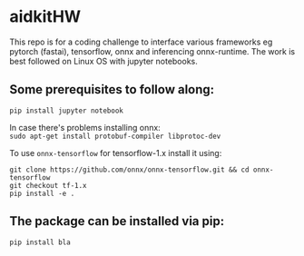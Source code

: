 # aidkitHW

This repo is for a coding challenge to interface various frameworks eg pytorch (fastai), tensorflow, onnx and inferencing onnx-runtime. The work is best followed on Linux OS with jupyter notebooks.

## Some prerequisites to follow along:

`pip install jupyter notebook`  

In case there's problems installing onnx:  
`sudo apt-get install protobuf-compiler libprotoc-dev`

To use `onnx-tensorflow` for tensorflow-1.x install it using:
```
git clone https://github.com/onnx/onnx-tensorflow.git && cd onnx-tensorflow
git checkout tf-1.x
pip install -e .
```

## The package can be installed via pip:

`pip install bla`
